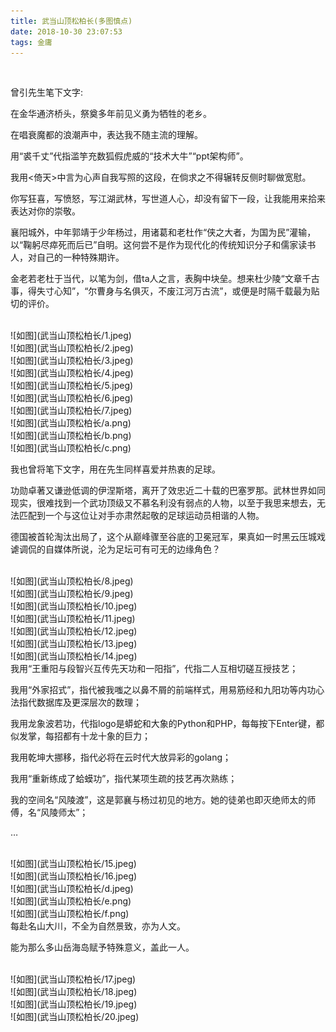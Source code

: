 ```yaml
---
title: 武当山顶松柏长(多图慎点)
date: 2018-10-30 23:07:53
tags: 金庸
---
```

<br>

曾引先生笔下文字:

在金华通济桥头，祭奠多年前见义勇为牺牲的老乡。

在唱衰魔都的浪潮声中，表达我不随主流的理解。

用“裘千丈”代指滥竽充数狐假虎威的“技术大牛”“ppt架构师”。


我用<倚天>中言为心声自我写照的这段，在倘求之不得辗转反侧时聊做宽慰。

你写狂喜，写愤怒，写江湖武林，写世道人心，却没有留下一段，让我能用来拾来表达对你的崇敬。

襄阳城外，中年郭靖于少年杨过，用诸葛和老杜作“侠之大者，为国为民”灌输，以“鞠躬尽瘁死而后已”自明。这何尝不是作为现代化的传统知识分子和儒家读书人，对自己的一种特殊期许。

金老若老杜于当代，以笔为剑，借ta人之言，表胸中块垒。想来杜少陵“文章千古事，得失寸心知”，“尔曹身与名俱灭，不废江河万古流”，或便是时隔千载最为贴切的评价。

<br>
![如图](武当山顶松柏长/1.jpeg)

<br>
![如图](武当山顶松柏长/2.jpeg)

<br>
![如图](武当山顶松柏长/3.jpeg)

<br>
![如图](武当山顶松柏长/4.jpeg)

<br>
![如图](武当山顶松柏长/5.jpeg)

<br>
![如图](武当山顶松柏长/6.jpeg)

<br>
![如图](武当山顶松柏长/7.jpeg)

<br>
![如图](武当山顶松柏长/a.png)

<br>
![如图](武当山顶松柏长/b.png)

<br>
![如图](武当山顶松柏长/c.png)

<br>

我也曾将笔下文字，用在先生同样喜爱并热衷的足球。

功勋卓著又谦逊低调的伊涅斯塔，离开了效忠近二十载的巴塞罗那。武林世界如同现实，很难找到一个武功顶级又不慕名利没有弱点的人物，以至于我思来想去，无法匹配到一个与这位让对手亦肃然起敬的足球运动员相谐的人物。

德国被首轮淘汰出局了，这个从巅峰骤至谷底的卫冕冠军，果真如一时黑云压城戏谑调侃的自媒体所说，沦为足坛可有可无的边缘角色？

<br>
![如图](武当山顶松柏长/8.jpeg)

<br>
![如图](武当山顶松柏长/9.jpeg)

<br>
![如图](武当山顶松柏长/10.jpeg)

<br>
![如图](武当山顶松柏长/11.jpeg)

<br>
![如图](武当山顶松柏长/12.jpeg)

<br>
![如图](武当山顶松柏长/13.jpeg)

<br>
![如图](武当山顶松柏长/14.jpeg)

<br>
我用“王重阳与段智兴互传先天功和一阳指”，代指二人互相切磋互授技艺；

我用“外家招式”，指代被我嗤之以鼻不屑的前端样式，用易筋经和九阳功等内功心法指代数据库及更深层次的数理；

我用龙象波若功，代指logo是蟒蛇和大象的Python和PHP，每每按下Enter键，都似发掌，每招都有十龙十象的巨力；

我用乾坤大挪移，指代必将在云时代大放异彩的golang；

我用“重新练成了蛤蟆功”，指代某项生疏的技艺再次熟练；

我的空间名“风陵渡”，这是郭襄与杨过初见的地方。她的徒弟也即灭绝师太的师傅，名“风陵师太”；

…

<br>
![如图](武当山顶松柏长/15.jpeg)

<br>
![如图](武当山顶松柏长/16.jpeg)

<br>
![如图](武当山顶松柏长/d.jpeg)

<br>
![如图](武当山顶松柏长/e.png)

<br>
![如图](武当山顶松柏长/f.png)

<br>
每赴名山大川，不全为自然景致，亦为人文。

能为那么多山岳海岛赋予特殊意义，盖此一人。

<br>
![如图](武当山顶松柏长/17.jpeg)

<br>
![如图](武当山顶松柏长/18.jpeg)

<br>
![如图](武当山顶松柏长/19.jpeg)

<br>
![如图](武当山顶松柏长/20.jpeg)

